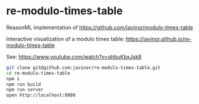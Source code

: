 # re-modulo-times-table

ReasonML implementation of https://github.com/javinor/modulo-times-table

Interactive visualization of a modulo times table: https://javinor.github.io/re-modulo-times-table

See: https://www.youtube.com/watch?v=qhbuKbxJsk8

```bash
git clone git@github.com:javinor/re-modulo-times-table.git
cd re-modulo-times-table
npm i
npm run build
npm run server
open http://localhost:8080
```
